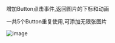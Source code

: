 增加Button点击事件,返回图片的下标和动画

一共5个Button重复使用,可添加无限张图片

![image](https://github.com/OnioniOS/Images/blob/master/1.gif)
